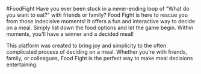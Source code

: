 #FoodFight
Have you ever been stuck in a never-ending loop of "What do you want to eat?" with friends or family? Food Fight is here to rescue you from those indecisive moments! It offers a fun and interactive way to decide on a meal. Simply list down the food options and let the game begin. Within moments, you'll have a winner and a decided meal!

This platform was created to bring joy and simplicity to the often complicated process of deciding on a meal. Whether you're with friends, family, or colleagues, Food Fight is the perfect way to make meal decisions entertaining.
